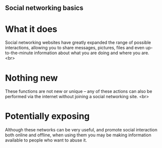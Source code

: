 
## Social networking basics

# What it does
Social networking websites have greatly expanded the range of possible interactions, allowing you to share messages, pictures, files and even up-to-the-minute information about what you are doing and where you are.
&lt;br&gt;
# Nothing new
These functions are not new or unique – any of these actions can also be performed via the internet without joining a social networking site.
&lt;br&gt;
# Potentially exposing
Although these networks can be very useful, and promote social interaction both online and offline, when using them you may be making information available to people who want to abuse it.
